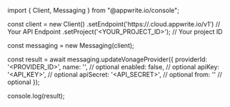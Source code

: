 import { Client, Messaging } from "@appwrite.io/console";

const client = new Client()
    .setEndpoint('https://<REGION>.cloud.appwrite.io/v1') // Your API Endpoint
    .setProject('<YOUR_PROJECT_ID>'); // Your project ID

const messaging = new Messaging(client);

const result = await messaging.updateVonageProvider({
    providerId: '<PROVIDER_ID>',
    name: '<NAME>', // optional
    enabled: false, // optional
    apiKey: '<API_KEY>', // optional
    apiSecret: '<API_SECRET>', // optional
    from: '<FROM>' // optional
});

console.log(result);
